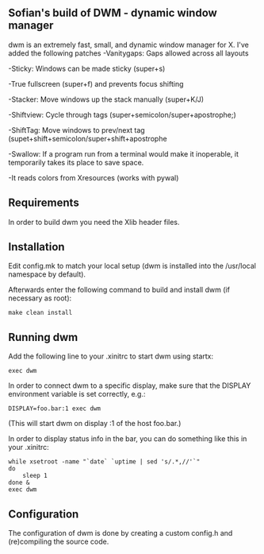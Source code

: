 ## Sofian's build of DWM - dynamic window manager
dwm is an extremely fast, small, and dynamic window manager for X.
I've added the following patches
-Vanitygaps: Gaps allowed across all layouts

-Sticky: Windows can be made sticky (super+s)

-True fullscreen (super+f) and prevents focus shifting

-Stacker: Move windows up the stack manually (super+K/J)

-Shiftview: Cycle through tags (super+semicolon/super+apostrophe;)

-ShiftTag: Move windows to prev/next tag (supet+shift+semicolon/super+shift+apostrophe

-Swallow: If a program run from a terminal would make it inoperable, it temporarily takes its place to save space.

-It reads colors from Xresources (works with pywal)

## Requirements

In order to build dwm you need the Xlib header files.

## Installation

Edit config.mk to match your local setup (dwm is installed into
the /usr/local namespace by default).

Afterwards enter the following command to build and install dwm (if
necessary as root):

    make clean install


## Running dwm

Add the following line to your .xinitrc to start dwm using startx:

    exec dwm

In order to connect dwm to a specific display, make sure that
the DISPLAY environment variable is set correctly, e.g.:

    DISPLAY=foo.bar:1 exec dwm

(This will start dwm on display :1 of the host foo.bar.)

In order to display status info in the bar, you can do something
like this in your .xinitrc:

    while xsetroot -name "`date` `uptime | sed 's/.*,//'`"
    do
    	sleep 1
    done &
    exec dwm


## Configuration

The configuration of dwm is done by creating a custom config.h
and (re)compiling the source code.



